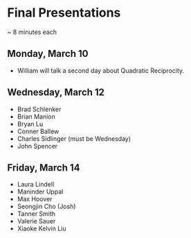 # Final Presentations

~ 8 minutes each

## Monday, March 10

- William will talk a second day about Quadratic Reciprocity.


## Wednesday, March 12

- Brad Schlenker
- Brian Manion
- Bryan Lu
- Conner Ballew
- Charles Sidlinger (must be Wednesday)
- John Spencer

## Friday, March 14

- Laura Lindell
- Maninder Uppal
- Max Hoover
- Seongjin Cho (Josh)
- Tanner Smith
- Valerie Sauer
- Xiaoke Kelvin Liu